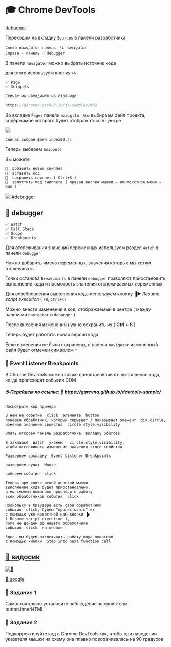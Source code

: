 # 🎓 Chrome DevTools

[debugger](#debugger)

Переходим на вкладку  `Sources` в панели разработчика

    Слева находится панель  🔍 navigator
    Справа - панель 🔧 debugger

В панели `navigator` можно выбрать источник кода

для этого используем кнопку `>>`

    ✅ Page
    ✅ Snippets

```javascript
Сейчас мы находимся на странице

https://garevna.github.io/js-samples/#02
```
Во вкладке `Pages` панели  `navigator`  мы выбираем файл проекта, содержимое которого будет отображаться в центре

![](https://raw.githubusercontent.com/garevna/js-course/master/images/lessons/01.png)
```javascript
Сейчас выбран файл index02.js
```
Теперь выберем `Snippets`

Вы можете
```
📌  добавить новый сниппет
📌  вставить код
📌  сохранить сниппет ( Ctrl+S )
📌  запустить код сниппета ( правая кнопка мышки ⇾ контекстное меню ⇾ Run )
```
![](https://raw.githubusercontent.com/garevna/js-course/master/images/lessons/02.png)
#debugger
## 📖 debugger

    ✅ Watch
    ✅ Call Stack
    ✅ Scope
    ✅ Breakpoints

Для отслеживания значений переменных  используем раздел  `Watch`  в панели  `debugger`

Нужно добавить имена переменных, значения которых мы хотим отслеживать

Точки останова   `Breakpoints`    в панели   `debugger`   позволяют приостановить выполнение кода 
и посмотреть значения отслеживаемых переменных

Для возобновления выполнения кода используем кнопку   ▐▶️  *Resume script execution* 
 ( `F8`, `Ctrl+\`)

Можно внести изменения в код, отображаемый в центре ( между панелями `navigator` и `debugger` )

После внесения изменений нужно сохранить их  ( **Ctrl + S** )

Теперь будет работать новая версия кода

Если изменения не были сохранены, в панели  `navigator`  измененный файл будет отмечен символом `*`

### 📖 Event Listener Breakpoints

В  Chrome DevTools  можно также приостанавливать выполнение кода, когда происходят события DOM

##### ☕️ Перейдем по ссылке:  🔗 https://garevna.github.io/devtools-sample/
```
Посмотрите код примера

В нем на событие  click  элемента  button 
повешен обработчик, который скрывает / показывает элемент  div.circle, 
изменяя значение свойства  circle.style.visibility

Опять откроем панель разработчика, вкладку Sources

В закладке  Watch  укажем   circle.style.visibility, 
чтобы отслеживать изменение значения этого свойства

Развернем закладку  Event Listener Breakpoints

развернем пункт  Mouse

выберем событие  click

Теперь при клике левой кнопкой мышки 
выполнение кода будет приостановлено, 
и мы сможем пошагово проследить работу 
всех обработчиков события  click

Поскольку в браузере есть свои обработчики 
события  click, будем "пролистывать" их 
с помощью уже известной нам кнопки ▐▶️  
( Resume script execution ), 
пока не дойдем до нашего обработчика 
события  click  на кнопке

Здесь мы будем отслеживать работу кода пошагово 
с помощью кнопки  Step into next function call
```
## [🎦 видосик](https://youtu.be/PQYG2aJf6uI)

[![🎦](http://img.youtube.com/vi/PQYG2aJf6uI/0.jpg)](http://www.youtube.com/watch?v=PQYG2aJf6uI)

[🔗 google](https://developers.google.com/web/tools/chrome-devtools/)

### 💼 Задание 1

Самостоятельно установите наблюдение за свойством    button.innerHTML

### 💼 Задание 2

Подкорректируйте код в Chrome DevTools так, чтобы при наведении указателя мышки на схему она плавно поворачивалась на 90 градусов 
